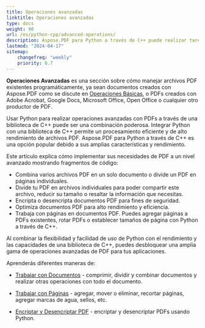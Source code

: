 ```yaml
---
title: Operaciones avanzadas
linktitle: Operaciones avanzadas
type: docs
weight: 90
url: /es/python-cpp/advanced-operations/
description: Aspose.PDF para Python a través de C++ puede realizar tareas simples y fáciles y enfrentarse a objetivos más complejos. Consulte la siguiente sección para usuarios avanzados y desarrolladores.
lastmod: "2024-04-17"
sitemap:
    changefreq: "weekly"
    priority: 0.7
---
```


**Operaciones Avanzadas** es una sección sobre cómo manejar archivos PDF existentes programáticamente, ya sean documentos creados con Aspose.PDF como se discute en [Operaciones Básicas](/pdf/es/python-cpp/basic-operations/), o PDFs creados con Adobe Acrobat, Google Docs, Microsoft Office, Open Office o cualquier otro productor de PDF.

Usar Python para realizar operaciones avanzadas con PDFs a través de una biblioteca de C++ puede ser una combinación poderosa. Integrar Python con una biblioteca de C++ permite un procesamiento eficiente y de alto rendimiento de archivos PDF. Aspose.PDF para Python a través de C++ es una opción popular debido a sus amplias características y rendimiento.

Este artículo explica cómo implementar sus necesidades de PDF a un nivel avanzado mostrando fragmentos de código:

- Combina varios archivos PDF en un solo documento o divide un PDF en páginas individuales.
- Divide tu PDF en archivos individuales para poder compartir este archivo, reducir su tamaño o resaltar la información que necesitas.
- Encripta o desencripta documentos PDF para fines de seguridad.
- Optimiza documentos PDF para alto rendimiento y eficiencia.
- Trabaja con páginas en documentos PDF. Puedes agregar páginas a PDFs existentes, rotar PDFs o establecer tamaños de página con Python a través de C++.

Al combinar la flexibilidad y facilidad de uso de Python con el rendimiento y las capacidades de una biblioteca de C++, puedes desbloquear una amplia gama de operaciones avanzadas de PDF para tus aplicaciones.

Aprenderás diferentes maneras de:

- [Trabajar con Documentos](/pdf/es/python-cpp/working-with-documents/) - comprimir, dividir y combinar documentos y realizar otras operaciones con todo el documento.
- [Trabajar con Páginas](/pdf/es/python-cpp/working-with-pages/) - agregar, mover o eliminar, recortar páginas, agregar marcas de agua, sellos, etc.

- [Encriptar y Desencriptar PDF](/pdf/es/python-cpp/encrypt-decrypt-pdf/) - encriptar y desencriptar PDFs usando Python.